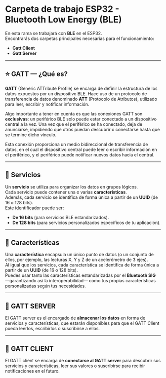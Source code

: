 # Carpeta de trabajo ESP32 - Bluetooth Low Energy (BLE)

En esta rama se trabajará con **BLE** en el ESP32.  
Encontrarás dos carpetas principales necesarias para el funcionamiento:

- **Gatt Client**
- **Gatt Server** 


---

## ⭐ GATT — ¿Qué es?

**GATT** (Generic ATTribute Profile) se encarga de definir la estructura de los datos expuestos por un dispositivo BLE. Hace uso de un protocolo de transferencia de datos denominado **ATT** (Protocolo de Atributos), utilizado para leer, escribir y notificar información.

Algo importante a tener en cuenta es que las conexiones GATT son **exclusivas**: un periférico BLE solo puede estar conectado a un dispositivo central a la vez. Una vez que el periférico se ha conectado, deja de anunciarse, impidiendo que otros puedan descubrir o conectarse hasta que se termine dicho vínculo.

Esta conexión proporciona un medio bidireccional de transferencia de datos, en el cual el dispositivo central puede leer o escribir información en el periférico, y el periférico puede notificar nuevos datos hacia el central.


---

## 🔗 Servicios

Un **servicio** se utiliza para organizar los datos en grupos lógicos.  
Cada servicio puede contener una o varias **características**.  
Además, cada servicio se identifica de forma única a partir de un **UUID** (de 16 o 128 bits).  
Este identificador puede ser:

- **De 16 bits** (para servicios BLE estandarizados).
- **De 128 bits** (para servicios personalizados específicos de tu aplicación).

---

## 🔗 Características

Una **característica** encapsula un único punto de datos (o un conjunto de ellos, por ejemplo, las lecturas X, Y y Z de un acelerómetro de 3 ejes).  
Al igual que los servicios, cada característica se identifica de forma única a partir de un **UUID** (de 16 o 128 bits).  
Puedes usar tanto las características estandarizadas por el **Bluetooth SIG** —garantizando así la interoperabilidad— como tus propias características personalizadas según tus necesidades.

---

## 📌 GATT SERVER

El GATT server es el encargado de **almacenar los datos** en forma de servicios y características, que estarán disponibles para que el GATT Client pueda leerlos, escribirlos o suscribirse a ellos.

---

## 📌 GATT CLIENT

El GATT client se encarga de **conectarse al GATT server** para descubrir sus servicios y características, leer sus valores o suscribirse para recibir notificaciones en el futuro.